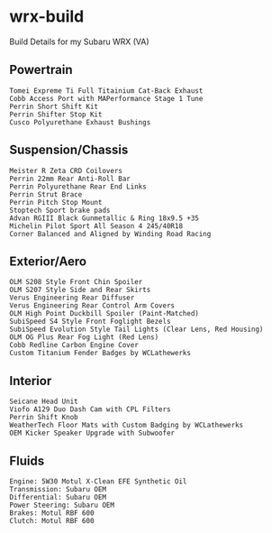 # wrx-build
Build Details for my Subaru WRX (VA)

## Powertrain
    Tomei Expreme Ti Full Titainium Cat-Back Exhaust
    Cobb Access Port with MAPerformance Stage 1 Tune
    Perrin Short Shift Kit
    Perrin Shifter Stop Kit
    Cusco Polyurethane Exhaust Bushings

## Suspension/Chassis
    Meister R Zeta CRD Coilovers
    Perrin 22mm Rear Anti-Roll Bar
    Perrin Polyurethane Rear End Links
    Perrin Strut Brace
    Perrin Pitch Stop Mount
    Stoptech Sport brake pads
    Advan RGIII Black Gunmetallic & Ring 18x9.5 +35
    Michelin Pilot Sport All Season 4 245/40R18
    Corner Balanced and Aligned by Winding Road Racing

## Exterior/Aero
    OLM S208 Style Front Chin Spoiler
    OLM S207 Style Side and Rear Skirts
    Verus Engineering Rear Diffuser
    Verus Engineering Rear Control Arm Covers
    OLM High Point Duckbill Spoiler (Paint-Matched)
    SubiSpeed S4 Style Front Foglight Bezels
    SubiSpeed Evolution Style Tail Lights (Clear Lens, Red Housing)
    OLM OG Plus Rear Fog Light (Red Lens)
    Cobb Redline Carbon Engine Cover
    Custom Titanium Fender Badges by WCLathewerks

## Interior
    Seicane Head Unit
    Viofo A129 Duo Dash Cam with CPL Filters
    Perrin Shift Knob
    WeatherTech Floor Mats with Custom Badging by WCLathewerks
    OEM Kicker Speaker Upgrade with Subwoofer
    
## Fluids
    Engine: 5W30 Motul X-Clean EFE Synthetic Oil
    Transmission: Subaru OEM
    Differential: Subaru OEM
    Power Steering: Subaru OEM
    Brakes: Motul RBF 600
    Clutch: Motul RBF 600
